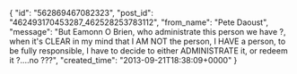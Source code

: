  {
   "id": "562869467082323",
   "post_id": "462493170453287_462528253783112",
   "from_name": "Pete Daoust",
   "message": "But Eamonn O Brien, who administrate this person we have ?, when it's CLEAR in my mind that I AM NOT the person, I HAVE a person, to be fully responsible, I have to decide to either ADMINISTRATE it, or redeem it ?....no ???",
   "created_time": "2013-09-21T18:38:09+0000"
 }
